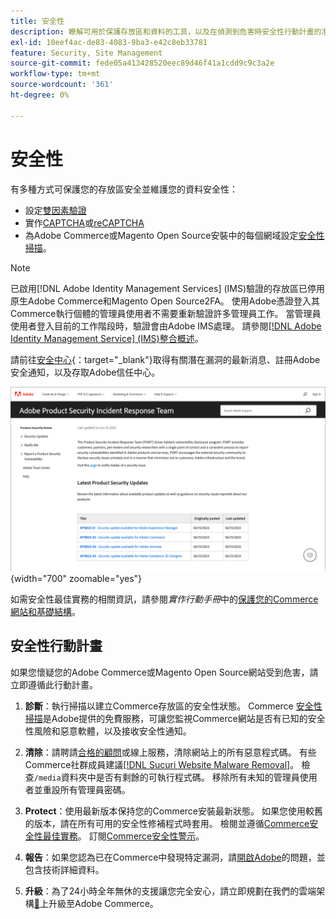 ```yaml
---
title: 安全性
description: 瞭解可用於保護存放區和資料的工具，以及在偵測到危害時安全性行動計畫的准則。
exl-id: 10eef4ac-de83-4083-9ba3-e42c8eb33781
feature: Security, Site Management
source-git-commit: fede05a413428520eec89d46f41a1cdd9c9c3a2e
workflow-type: tm+mt
source-wordcount: '361'
ht-degree: 0%

---
```


# 安全性

有多種方式可保護您的存放區安全並維護您的資料安全性：

- 設定[雙因素驗證](security-two-factor-authentication.md)
- 實作[CAPTCHA](security-captcha.md)或[reCAPTCHA](security-google-recaptcha.md)
- 為Adobe Commerce或Magento Open Source安裝中的每個網域設定[安全性掃描](security-scan.md)。

>[!NOTE]
>
>已啟用[!DNL Adobe Identity Management Services] (IMS)驗證的存放區已停用原生Adobe Commerce和Magento Open Source2FA。 使用Adobe憑證登入其Commerce執行個體的管理員使用者不需要重新驗證許多管理員工作。 當管理員使用者登入目前的工作階段時，驗證會由Adobe IMS處理。 請參閱[[!DNL Adobe Identity Management Service] (IMS)整合概述](../getting-started/adobe-ims-integration-overview.md)。

請前往[安全中心](https://helpx.adobe.com/security.html){：target=&quot;_blank&quot;}取得有關潛在漏洞的最新消息、註冊Adobe安全通知，以及存取Adobe信任中心。

![安全中心](./assets/product-security-home.png){width="700" zoomable="yes"}

如需安全性最佳實務的相關資訊，請參閱&#x200B;_實作行動手冊_&#x200B;中的[保護您的Commerce網站和基礎結構](https://experienceleague.adobe.com/docs/commerce-operations/implementation-playbook/best-practices/launch/security-best-practices.html)。

## 安全性行動計畫

如果您懷疑您的Adobe Commerce或Magento Open Source網站受到危害，請立即遵循此行動計畫。

1. **診斷**：執行掃描以建立Commerce存放區的安全性狀態。 Commerce [安全性掃描](security-scan.md)是Adobe提供的免費服務，可讓您監視Commerce網站是否有已知的安全性風險和惡意軟體，以及接收安全性通知。

1. **清除**：請聘請[合格的顧問](https://solutionpartners.adobe.com/s/directory/?partner_type=1)或線上服務，清除網站上的所有惡意程式碼。 有些Commerce社群成員建議[[!DNL Sucuri Website Malware Removal]](https://sucuri.net/website-antivirus/malware-removal)。 檢查`/media`資料夾中是否有剩餘的可執行程式碼。 移除所有未知的管理員使用者並重設所有管理員密碼。

1. **Protect**：使用最新版本保持您的Commerce安裝最新狀態。 如果您使用較舊的版本，請在所有可用的安全性修補程式時套用。 檢閱並遵循[Commerce安全性最佳實務](https://www.adobe.com/content/dam/cc/en/trust-center/ungated/whitepapers/experience-cloud/adobe-commerce-best-practices-guide.pdf)。 訂閱[Commerce安全性警示](https://www.adobe.com/subscription/adbeSecurityNotifications.html)。

1. **報告**：如果您認為已在Commerce中發現特定漏洞，請[開啟Adobe](https://hackerone.com/adobe?type=team)的問題，並包含技術詳細資料。

1. **升級**：為了24小時全年無休的支援讓您完全安心，請立即規劃在我們的雲端架構[&#128279;](https://business.adobe.com/products/magento/cloud-delivery.html)上升級至Adobe Commerce。
